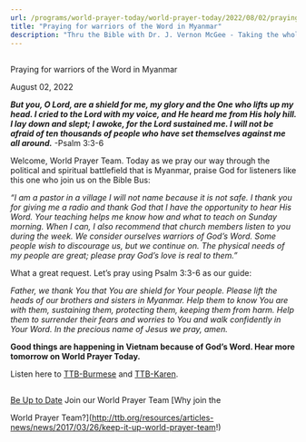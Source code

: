 ```yaml
---
url: /programs/world-prayer-today/world-prayer-today/2022/08/02/praying-for-warriors-of-the-word-in-myanmar
title: "Praying for warriors of the Word in Myanmar"
description: "Thru the Bible with Dr. J. Vernon McGee - Taking the whole Word to the whole world"
---
```







## 
 Praying for warriors of the Word in Myanmar


August 02, 2022




***But you, O Lord, are a shield for me, my glory and the One who lifts up my head. I cried to the Lord with my voice, and He heard me from His holy hill. I lay down and slept; I awoke, for the Lord sustained me. I will not be afraid of ten thousands of people who have set themselves against me all around.*** -Psalm 3:3-6

Welcome, World Prayer Team. Today as we pray our way through the political and spiritual battlefield that is Myanmar, praise God for listeners like this one who join us on the Bible Bus: 

*“I am a pastor in a village I will not name because it is not safe. I thank you for giving me a radio and thank God that I have the opportunity to hear His Word. Your teaching helps me know how and what to teach on Sunday morning. When I can, I also recommend that church members listen to you during the week. We consider ourselves warriors of God’s Word. Some people wish to discourage us, but we continue on. The physical needs of my people are great; please pray God’s love is real to them.”*

What a great request. Let’s pray using Psalm 3:3-6 as our guide:

*Father, we thank You that You are shield for Your people. Please lift the heads of our brothers and sisters in Myanmar. Help them to know You are with them, sustaining them, protecting them, keeping them from harm. Help them to surrender their fears and worries to You and walk confidently in Your Word. In the precious name of Jesus we pray, amen.*

**Good things are happening in Vietnam because of God’s Word. Hear more tomorrow on World Prayer Today.**

Listen here to [TTB-Burmese](https://ttb.twr.org/home/day,0423/language,MYA) and [TTB-Karen](https://ttb.twr.org/home/day,860/language,KSW).







## 




[Be Up to Date](http://feeds.feedburner.com/WorldPrayerToday "World Prayer Today RSS Feed")
Join our World Prayer Team
[Why join the  

World Prayer Team?](http://ttb.org/resources/articles-news/news/2017/03/26/keep-it-up-world-prayer-team!)





